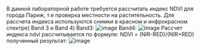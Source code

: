 В данной лабораторной работе требуется рассчитать индекс NDVI для города Париж, т.е проверка местности на растительность. Для рассчета индекса используются снимки в красном и инфрокрасном спектре( Band 3 и Band 4) 
Band3:
![image](https://user-images.githubusercontent.com/95569971/146678435-e30f4b75-cc8f-4bd9-b1bc-f82c0d34ebab.png)
Band4:
![image](https://user-images.githubusercontent.com/95569971/146678463-bc4dd80c-f7d6-4b8c-b39b-41861d849446.png)
Рассчет индекса ndvi рассчитывается по формуле: NDVI = (NIR-RED)/(NIR+RED)
полученный результат:
![image](https://user-images.githubusercontent.com/95569971/146678579-6e23252a-7eda-4901-b595-dba7f0eefb20.png)


